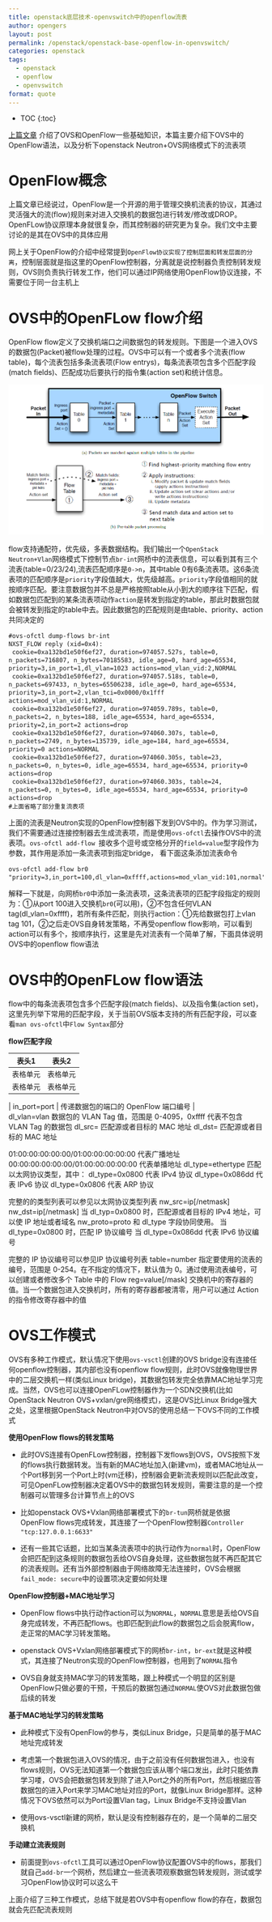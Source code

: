 ```yaml
---
title: openstack底层技术-openvswitch中的openflow流表
author: opengers
layout: post
permalink: /openstack/openstack-base-openflow-in-openvswitch/
categories: openstack
tags:
  - openstack
  - openflow
  - openvswitch
format: quote
---
```


* TOC
{:toc}    

[上篇文章](http://www.isjian.com/openstack/openstack-base-use-openvswitch/) 介绍了OVS和OpenFlow一些基础知识，本篇主要介绍下OVS中的OpenFlow语法，以及分析下openstack Neutron+OVS网络模式下的流表项             

# OpenFlow概念               

上篇文章已经说过，OpenFlow是一个开源的用于管理交换机流表的协议，其通过灵活强大的流(flow)规则来对进入交换机的数据包进行转发/修改或DROP。OpenFLow协议原理本身就很复杂，而其控制器的研究更为复杂。我们文中主要讨论的是其在OVS中的具体应用       

网上关于OpenFlow的介绍中经常提到`OpenFlow协议实现了控制层面和转发层面的分离`，控制层面就是指这里的OpenFlow控制器，分离就是说控制器负责控制转发规则，OVS则负责执行转发工作，他们可以通过IP网络使用OpenFlow协议连接，不需要位于同一台主机上     

# OVS中的OpenFLow flow介绍      

OpenFlow flow定义了交换机端口之间数据包的转发规则。下图是一个进入OVS的数据包(Packet)被flow处理的过程。OVS中可以有一个或者多个流表(flow table)，每个流表包括多条流表项(Flow entrys)，每条流表项包含多个匹配字段(match fields)、匹配成功后要执行的指令集(action set)和统计信息。            

![openflow](/images/openstack/openstack-use-openvswitch/openvswitch-openflow-match.png)      

flow支持通配符，优先级，多表数据结构。我们输出一个`OpenStack Neutron+Vlan`网络模式下控制节点`br-int`网桥中的流表信息，可以看到其有三个流表(table=0/23/24),流表匹配顺序是`0->n`，其中table 0有6条流表项。这6条流表项的匹配顺序是`priority`字段值越大，优先级越高。`priority`字段值相同的就按顺序匹配。要注意数据包并不总是严格按照table从小到大的顺序往下匹配，假如数据包匹配到的某条流表项动作`action`是转发到指定的table，那此时数据包就会被转发到指定的table中去。因此数据包的匹配规则是由table、priority、action共同决定的    

``` shell
#ovs-ofctl dump-flows br-int 
NXST_FLOW reply (xid=0x4):
 cookie=0xa132bd1e50f6ef27, duration=974057.527s, table=0, n_packets=716807, n_bytes=70185583, idle_age=0, hard_age=65534, priority=3,in_port=1,dl_vlan=1023 actions=mod_vlan_vid:2,NORMAL
 cookie=0xa132bd1e50f6ef27, duration=974057.518s, table=0, n_packets=697433, n_bytes=65506238, idle_age=0, hard_age=65534, priority=3,in_port=2,vlan_tci=0x0000/0x1fff actions=mod_vlan_vid:1,NORMAL
 cookie=0xa132bd1e50f6ef27, duration=974059.789s, table=0, n_packets=2, n_bytes=188, idle_age=65534, hard_age=65534, priority=2,in_port=2 actions=drop
 cookie=0xa132bd1e50f6ef27, duration=974060.307s, table=0, n_packets=2749, n_bytes=135739, idle_age=184, hard_age=65534, priority=0 actions=NORMAL
 cookie=0xa132bd1e50f6ef27, duration=974060.305s, table=23, n_packets=0, n_bytes=0, idle_age=65534, hard_age=65534, priority=0 actions=drop
 cookie=0xa132bd1e50f6ef27, duration=974060.303s, table=24, n_packets=0, n_bytes=0, idle_age=65534, hard_age=65534, priority=0 actions=drop
#上面省略了部分重复流表项
```    
   
上面的流表是Neutron实现的OpenFlow控制器下发到OVS中的。作为学习测试，我们不需要通过连接控制器去生成流表项，而是使用`ovs-ofctl`去操作OVS中的流表项。`ovs-ofctl add-flow `接收多个逗号或空格分开的`field=value`型字段作为参数，其作用是添加一条流表项到指定bridge，  看下面这条添加流表命令    

``` shell
ovs-ofctl add-flow br0 "priority=3,in_port=100,dl_vlan=0xffff,actions=mod_vlan_vid:101,normal"
```

解释一下就是，向网桥`br0`中添加一条流表项，这条流表项的匹配字段指定的规则为：①从port 100进入交换机`br0`(可以用)，②不包含任何VLAN tag(dl_vlan=0xffff)，若所有条件匹配，则执行action：①先给数据包打上vlan tag 101，②之后走OVS自身转发策略，不再受openflow flow影响，可以看到action可以有多个，按顺序执行，这里是先对流表有一个简单了解，下面具体说明OVS中的openflow flow语法         
     

# OVS中的OpenFLow flow语法      

flow中的每条流表项包含多个匹配字段(match fields)、以及指令集(action set)，这里先列举下常用的匹配字段，关于当前OVS版本支持的所有匹配字段，可以查看`man ovs-ofctl`中`Flow Syntax`部分   

**flow匹配字段**   

| 表头1  | 表头2|
| --------- | --------|
| 表格单元  | 表格单元 |
| 表格单元  | 表格单元 |

| in_port=port	| 传递数据包的端口的 OpenFlow 端口编号 |    
dl_vlan=vlan	数据包的 VLAN Tag 值，范围是 0-4095，0xffff 代表不包含 VLAN Tag 的数据包
dl_src=<MAC>	匹配源或者目标的 MAC 地址
dl_dst=<MAC>	匹配源或者目标的 MAC 地址

01:00:00:00:00:00/01:00:00:00:00:00 代表广播地址
00:00:00:00:00:00/01:00:00:00:00:00 代表单播地址
dl_type=ethertype	匹配以太网协议类型，其中：
dl_type=0x0800 代表 IPv4 协议
dl_type=0x086dd 代表 IPv6 协议
dl_type=0x0806 代表 ARP 协议

完整的的类型列表可以参见以太网协议类型列表
nw_src=ip[/netmask]
nw_dst=ip[/netmask]	当 dl_typ=0x0800 时，匹配源或者目标的 IPv4 地址，可以使 IP 地址或者域名
nw_proto=proto	和 dl_type 字段协同使用。
当 dl_type=0x0800 时，匹配 IP 协议编号
当 dl_type=0x086dd 代表 IPv6 协议编号

完整的 IP 协议编号可以参见IP 协议编号列表
table=number	指定要使用的流表的编号，范围是 0-254。在不指定的情况下，默认值为 0。通过使用流表编号，可以创建或者修改多个 Table 中的 Flow
reg<idx>=value[/mask]	交换机中的寄存器的值。当一个数据包进入交换机时，所有的寄存器都被清零，用户可以通过 Action 的指令修改寄存器中的值
  
 
# OVS工作模式      

OVS有多种工作模式，默认情况下使用`ovs-vsctl`创建的OVS bridge没有连接任何openflow控制器，其内部也没有openflow flow规则，此时OVS就像物理世界中的二层交换机一样(类似Linux bridge)，其数据包转发完全依靠MAC地址学习完成。当然，OVS也可以连接OpenFLow控制器作为一个SDN交换机(比如OpenStack Neutron OVS+vxlan/gre网络模式)，这是OVS比Linux Bridge强大之处，这里根据OpenStack Neutron中对OVS的使用总结一下OVS不同的工作模式                    
  
**使用OpenFlow flows的转发策略**            

- 此时OVS连接有OpenFLow控制器，控制器下发flows到OVS，OVS按照下发的flows执行数据转发。当有新的MAC地址加入(新建vm)，或者MAC地址从一个Port移到另一个Port上时(vm迁移)，控制器会更新流表规则以匹配此改变，可见OpenFLow控制器决定着OVS中的数据包转发规则，需要注意的是一个控制器可以管理多台计算节点上的OVS     

- 比如openstack OVS+Vxlan网络部署模式下的`br-tun`网桥就是依据OpenFlow flows完成转发，其连接了一个OpenFlow控制器`Controller "tcp:127.0.0.1:6633"`                 

- 还有一些其它话题，比如当某条流表项中的执行动作为`normal`时，OpenFlow会把匹配到这条规则的数据包丢给OVS自身处理，这些数据包就不再匹配其它的流表规则。还有当外部控制器由于网络故障无法连接时，OVS会根据`fail_mode: secure`中的设置项决定要如何处理             

**OpenFlow控制器+MAC地址学习**      

- OpenFlow flows中执行动作action可以为`NORMAL`，`NORMAL`意思是丢给OVS自身完成转发，不再匹配flows。也即匹配到此flow的数据包之后会脱离flow，走正常的MAC学习转发策略。    

- openstack OVS+Vxlan网络部署模式下的网桥`br-int`，`br-ext`就是这种模式，其连接了Neutron实现的OpenFlow控制器，也用到了`NORMAL`指令    

- OVS自身就支持MAC学习的转发策略，跟上种模式一个明显的区别是OpenFlow只做必要的干预，干预后的数据包通过`NORMAL`使OVS对此数据包做后续的转发   
         
**基于MAC地址学习的转发策略**               

- 此种模式下没有OpenFlow的参与，类似Linux Bridge，只是简单的基于MAC地址完成转发   

- 考虑第一个数据包进入OVS的情况，由于之前没有任何数据包进入，也没有flows规则，OVS无法知道第一个数据包应该从哪个端口发出，此时只能依靠学习喽，OVS会把数据包转发到除了进入Port之外的所有Port，然后根据应答数据包的进入Port来学习MAC地址对应的Port，就像Linux Bridge那样。这种情况下OVS依然可以为Port设置Vlan tag，Linux Bridge不支持设置Vlan    

- 使用ovs-vsctl新建的网桥，默认是没有控制器存在的，是一个简单的二层交换机        

**手动建立流表规则**             

- 前面提到`ovs-ofctl`工具可以通过OpenFlow协议配置OVS中的flows，那我们就自己`add-br`一个网桥，然后建立一些流表项观察数据包转发规则，测试或学习OpenFlow协议时可以这么干    

上面介绍了三种工作模式，总结下就是若OVS中有openflow flow的存在，数据包就会先匹配流表规则      

     